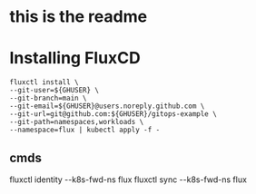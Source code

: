 # this is the readme


# Installing FluxCD

```
fluxctl install \
--git-user=${GHUSER} \
--git-branch=main \
--git-email=${GHUSER}@users.noreply.github.com \
--git-url=git@github.com:${GHUSER}/gitops-example \
--git-path=namespaces,workloads \
--namespace=flux | kubectl apply -f -
```


## cmds
fluxctl identity --k8s-fwd-ns flux
fluxctl sync --k8s-fwd-ns flux
